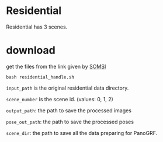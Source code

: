 # Residential
Residential has 3 scenes.

# download 
get the files from the link given by [SOMSI](https://drive.google.com/drive/folders/16gtKsBxyj6Uq-PWKe1QD2Xp9qID-Kr7n)

```
bash residential_handle.sh
```

`input_path` is the original residential data directory.

`scene_number` is the scene id. (values: 0, 1, 2)

`output_path`: the path to save the processed images

`pose_out_path`: the path to save the processed poses

`scene_dir`: the path to save all the data preparing for PanoGRF.
